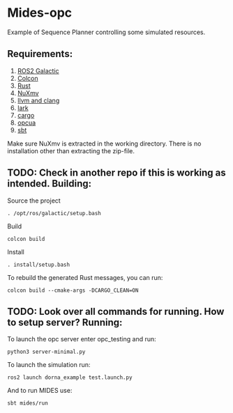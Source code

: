 Mides-opc
====================

Example of Sequence Planner controlling some simulated resources.

Requirements:
-----------------
1. [ROS2 Galactic](https://docs.ros.org/en/foxy/Releases/Release-Galactic-Geochelone.html)
2. [Colcon](https://colcon.readthedocs.io/en/released/user/installation.html)
3. [Rust](https://rustup.rs/)
4. [NuXmv](https://nuxmv.fbk.eu)
5. [llvm and clang](https://rust-lang.github.io/rust-bindgen/requirements.html#clang)
6. [lark](https://pypi.org/project/lark/)
7. [cargo](https://doc.rust-lang.org/cargo/getting-started/installation.html) 
8. [opcua](https://github.com/FreeOpcUa/opcua-asyncio)
9. [sbt](https://www.scala-sbt.org/download.html)

Make sure NuXmv is extracted in the working directory. There is no installation other than extracting the zip-file.

__TODO:__ Check in another repo if this is working as intended.
Building:
-----------------
Source the project
```
. /opt/ros/galactic/setup.bash
```

Build
```
colcon build
```

Install
```
. install/setup.bash
```

To rebuild the generated Rust messages, you can run:
```
colcon build --cmake-args -DCARGO_CLEAN=ON
```

__TODO:__ Look over all commands for running. How to setup server?
Running:
-----------------
To launch the opc server enter opc_testing and run:
```
python3 server-minimal.py
```

To launch the simulation run:
```
ros2 launch dorna_example test.launch.py
```

And to run MIDES use:
```
sbt mides/run
```
